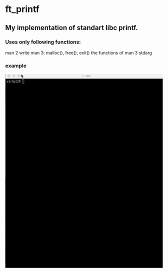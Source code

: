 # ft_printf
## My implementation of standart libc printf.

### Uses only following functions:
man 2 write
man 3:
malloc(), free(), exit()
the functions of man 3 stdarg

### example
![](https://raw.githubusercontent.com/sbudilko/ft_printf/master/example.gif)

